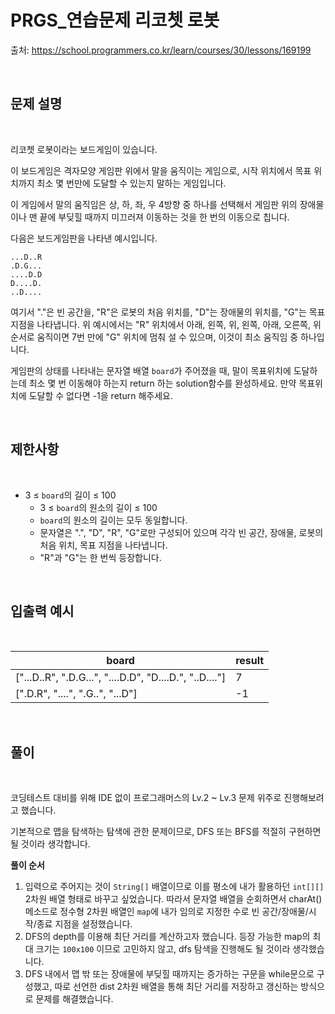 # PRGS_연습문제 리코쳇 로봇


출처: https://school.programmers.co.kr/learn/courses/30/lessons/169199



<br>

## 문제 설명

<br>


리코쳇 로봇이라는 보드게임이 있습니다.

이 보드게임은 격자모양 게임판 위에서 말을 움직이는 게임으로, 시작 위치에서 목표 위치까지 최소 몇 번만에 도달할 수 있는지 말하는 게임입니다.

이 게임에서 말의 움직임은 상, 하, 좌, 우 4방향 중 하나를 선택해서 게임판 위의 장애물이나 맨 끝에 부딪힐 때까지 미끄러져 이동하는 것을 한 번의 이동으로 칩니다.

다음은 보드게임판을 나타낸 예시입니다.


```
...D..R
.D.G...
....D.D
D....D.
..D....
```


여기서 "."은 빈 공간을, "R"은 로봇의 처음 위치를, "D"는 장애물의 위치를, "G"는 목표지점을 나타냅니다.
위 예시에서는 "R" 위치에서 아래, 왼쪽, 위, 왼쪽, 아래, 오른쪽, 위 순서로 움직이면 7번 만에 "G" 위치에 멈춰 설 수 있으며, 이것이 최소 움직임 중 하나입니다.

게임판의 상태를 나타내는 문자열 배열 `board`가 주어졌을 때, 말이 목표위치에 도달하는데 최소 몇 번 이동해야 하는지 return 하는 solution함수를 완성하세요. 만약 목표위치에 도달할 수 없다면 -1을 return 해주세요.



<br>

## 제한사항

<br>



- 3 ≤ `board`의 길이 ≤ 100
  - 3 ≤ `board`의 원소의 길이 ≤ 100
  - `board`의 원소의 길이는 모두 동일합니다.
  - 문자열은 ".", "D", "R", "G"로만 구성되어 있으며 각각 빈 공간, 장애물, 로봇의 처음 위치, 목표 지점을 나타냅니다.
  - "R"과 "G"는 한 번씩 등장합니다.


<br>

## 입출력 예시

<br>

| board	| result |
| - | - |
| ["...D..R", ".D.G...", "....D.D", "D....D.", "..D...."] | 7 |
| [".D.R", "....", ".G..", "...D"] | -1 |

<br>

## 풀이

<br>

코딩테스트 대비를 위해 IDE 없이 프로그래머스의 Lv.2 ~ Lv.3 문제 위주로 진행해보려고 했습니다.

기본적으로 맵을 탐색하는 탐색에 관한 문제이므로, DFS 또는 BFS를 적절히 구현하면 될 것이라 생각합니다.

**풀이 순서**

1. 입력으로 주어지는 것이 `String[]` 배열이므로 이를 평소에 내가 활용하던 `int[][]` 2차원 배열 형태로 바꾸고 싶었습니다. 따라서 문자열 배열을 순회하면서 charAt() 메소드로 정수형 2차원 배열인 `map`에 내가 임의로 지정한 수로 빈 공간/장애물/시작/종료 지점을 설정했습니다.
2. DFS의 depth를 이용해 최단 거리를 계산하고자 했습니다. 등장 가능한 map의 최대 크기는 `100x100` 이므로 고민하지 않고, dfs 탐색을 진행해도 될 것이라 생각했습니다.
3. DFS 내에서 맵 밖 또는 장애물에 부딪힐 때까지는 증가하는 구문을 while문으로 구성했고, 따로 선언한 dist 2차원 배열을 통해 최단 거리를 저장하고 갱신하는 방식으로 문제를 해결했습니다.

